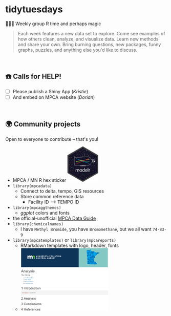 # tidytuesdays
:cherries::cake::tada:  Weekly group R time and perhaps magic


> Each week features a new data set to explore. Come see examples of how others clean, analyze, and visualize data. Learn new methods and share your own. Bring burning questions, new packages, funny graphs, puzzles, and anything else you'd like to discuss.


<br>

## :phone: Calls for **HELP!**

- [ ]  Please publish a Shiny App (*Kristie*)
- [ ]  And embed on MPCA website (*Dorian*)

<br>

## :earth_africa: Community projects

Open to everyone to contribute – that's you!

- MPCA / MN R hex sticker <img src="https://raw.githubusercontent.com/rstudio/hex-stickers/master/PNG/modelr.png" width="20%"> 
- `library(mpcadata)`
    - Connect to delta, tempo, GIS resources
    - Store common reference data
        - Facility ID --> TEMPO ID    
- `library(mpcaggthemes)`
    - _ggplot_ colors and fonts
- the official-unofficial [MPCA Data Guide](https://mpca-data.github.io/Data-Guide/)
- `library(chemicalnames)`
    - I have `Methyl Bromide`, you have `Bromomethane`, but we all want `74-83-9`
- `library(mpcatemplates)` or `library(mpcareports)`
    - RMarkdown templates with logo, header, fonts
    - <img src="images/mpca_template.png" width="60%"> 

<br>
